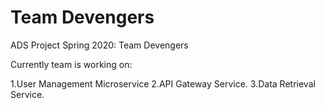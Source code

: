 # Team Devengers
ADS Project Spring 2020: Team Devengers

Currently team is working on:

1.User Management Microservice
2.API Gateway Service.
3.Data Retrieval Service.

